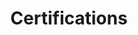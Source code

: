 ---
title: Certifications
draft: false
certifications:
  - title: AWS Certified Developer Associate 
    organization:
      name: Amazon Web Services
      url: 'https://aws.amazon.com/certification/certified-developer-associate/'
    dates: '2020'
    img: '/images/aws-certified-developer-associate.png'
    url: 'https://www.credly.com/badges/439b53a2-8fe7-4d52-8091-09ec06abe188/public_url'
      
  - title: Adobe Certified Expert-Adobe Commerce Business Practitioner
    organization:
      name: Adobe
      url: 'https://spark.adobe.com/page/87jLctNB6KxM0/'
    dates: '2019'
    img: '/images/adobe-certified-expert-adobe-commerce-business-practitioner.png'
    url: 'https://www.credly.com/badges/99b5cd97-793e-4a5c-885d-af18264dd2cf/public_url'
      
  - title: BSc of Engineering Information Technology
    organization:
      name: Univerisy of Szeged - Faculty of Science and Informatics
      url: 'https://u-szeged.hu/'
    dates: '2015'
    icon: 
      class: fas
      name: fa-graduation-cap
      factor: fa-5x
    img: ''
    url: 'https://u-szeged.hu'

weight: 3
widget:
  handler: certifications

  # Options: sm, md, lg and xl. Default is md.
  width: lg

  sidebar:
    # Options: left and right. Leave blank to hide.
    position: left
    # Options: sm, md, lg and xl. Default is md.
    scale: md
  
  background:
    # Options: primary, secondary, tertiary or any valid color value. Default is primary.
    color: secondary
    #image: images/funky-lines.png
    # Options: auto, cover and contain. Default is auto.
    size:
    # Options: center, top, right, bottom, left.
    position: center
    # Options: fixed, local, scroll.
    attachment: fixed
---